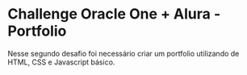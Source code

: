 <h1>Challenge Oracle One + Alura - Portfolio</h1>
Nesse segundo desafio foi necessário criar um portfolio utilizando de HTML, CSS e Javascript básico. 
